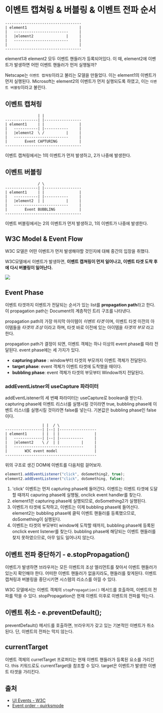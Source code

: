 # 이벤트 캡쳐링 & 버블링 & 이벤트 전파 순서

```text
-----------------------------------
| element1                        |
|   -------------------------     |
|   |element2               |     |
|   -------------------------     |
|                                 |
-----------------------------------
```

element1과 element2 모두 이벤트 핸들러가 등록되어있다. 이 때, element2에 이벤트가 발생하면 어떤 이벤트 핸들러가 먼저 실행될까?

Netscape는 `이벤트 캡쳐링`이라고 불리는 모델을 만들었다. 이는 element1의 이벤트가 먼저 실행된다. Microsoft는 element2의 이벤트가 먼저 실행되도록 하였고, 이는 `이벤트 버블링`이라고 불린다.

## 이벤트 캡쳐링

```text
               | |
---------------| |-----------------
| element1     | |                |
|   -----------| |-----------     |
|   |element2  \ /          |     |
|   -------------------------     |
|        Event CAPTURING          |
-----------------------------------
```

이벤트 캡쳐링에서는 1의 이벤트가 먼저 발생하고, 2가 나중에 발생한다.

## 이벤트 버블링

```text
               / \
---------------| |-----------------
| element1     | |                |
|   -----------| |-----------     |
|   |element2  | |          |     |
|   -------------------------     |
|        Event BUBBLING           |
-----------------------------------
```

이벤트 버블링에서는 2의 이벤트가 먼저 발생하고, 1의 이벤트가 나중에 발생한다.

## W3C Model & Event Flow

W3C 모델은 어떤 이벤트가 먼저 발생해야할 것인지에 대해 중간의 입장을 취했다.

W3C모델에서 이벤트가 발생하면, **이벤트 캡쳐링이 먼저 일어나고, 이벤트 타겟 도착 후에 다시 버블링이 일어난다.**

![](https://i.imgur.com/QKuDBRd.png)

## Event Phase

이벤트 타겟까지 이벤트가 전달되는 순서가 있는 list를 **propagation path**라고 한다. 이 propagation path는 Document의 계층적인 트리 구조를 나타낸다.

propagation path의 가장 마지막 아이템이 _이벤트 타겟_ 이며, 이벤트 타겟 이전의 아이템들을 _타겟의 조상_ 이라고 하며, 타겟 바로 이전에 있는 아이템을 _타겟의 부모_ 라고 한다.

propagation path가 결정이 되면, 이벤트 객체는 하나 이상의 event phase를 따라 전달된다. event phase에는 세 가지가 있다.

* **capturing phase** : window부터 타겟의 부모까지 이벤트 객체가 전달된다.
* **target phase**: event 객체가 이벤트 타겟에 도착했을 때이다.
* **bubbling phase**: event 객체가 타겟의 부모부터 Window까지 전달된다.

### addEventListner의 useCapture 파라미터

addEventListener의 세 번째 파라미터는 useCapture로 boolean을 받는다. capturing phase에 이벤트 리스너를 실행시킬 것이라면 true, bubbling phase에 이벤트 리스너를 실행시킬 것이라면 false를 넣는다. 기본값은 bubbling phase인 false이다.

```text
                 | |  / \
-----------------| |--| |-----------------
| element1       | |  | |                |
|   -------------| |--| |-----------     |
|   |element2    \ /  | |          |     |
|   --------------------------------     |
|        W3C event model                 |
------------------------------------------
```

위의 구조로 생긴 DOM에 이벤트를 다음처럼 걸어보자.

```javascript
element1.addEventListener("click", doSomething2, true);
element2.addEventListener("click", doSomething, false);
```

1. 'click' 이벤트는 먼저 capturing phase에 들어간다. 이벤트는 이벤트 타겟에 도달할 때까지 capuring phase에 실행될, onclick event handler를 찾는다.
2. element1은 capturing phase에 실행되므로, doSomething2가 실행된다.
3. 이벤트가 타겟에 도착하고, 이벤트는 이제 bubbling phase에 들어선다. element2는 bubbling phase에 클릭 이벤트 핸들러를 등록했으므로, doSomething이 실행된다.
4. 이벤트는 타겟의 부모부터 window에 도착할 때까지, bubbling phase에 등록된 onclick event listener를 찾는다. bubbling phase에 해당되는 이벤트 핸들러를 찾지 못하였으므로, 아무 일도 일어나지 않는다.

## 이벤트 전파 중단하기 - e.stopPropagation\(\)

이벤트가 발생하면 브라우저는 모든 이벤트의 조상 엘리먼트를 찾아서 이벤트 핸들러가 있는지 확인해야 한다. 어떠한 이벤트 핸들러가 없을지라도, 핸들러를 찾게된다. 이벤트 캡쳐링과 버블링을 중단시키면 시스템의 리소스를 아낄 수 있다.

W3C 모델에서는 이벤트 객체의 `stopPropagation()` 메서드를 호출하여, 이벤트의 전파를 막을 수 있다. stopPropagation은 현재 이벤트 이후로 이벤트의 전파를 막는다.

## 이벤트 취소 - e.preventDefault\(\);

preventDefault\(\) 메서드를 호출하면, 브라우저가 갖고 있는 기본적인 이벤트가 취소된다. 단, 이벤트의 전파는 막지 않는다.

## currentTarget

이벤트 객체의 curretTarget 프로퍼티는 현재 이벤트 핸들러가 등록된 요소를 가리킨다. this 키워드로도 currentTarget을 참조할 수 있다. target은 이벤트가 발생한 이벤트 타겟을 가리킨다.

## 출처

* [UI Events - W3C](https://www.w3.org/TR/DOM-Level-3-Events/#event-flow)
* [Event order - quirksmode ](https://www.quirksmode.org/js/events_order.html#link4)

